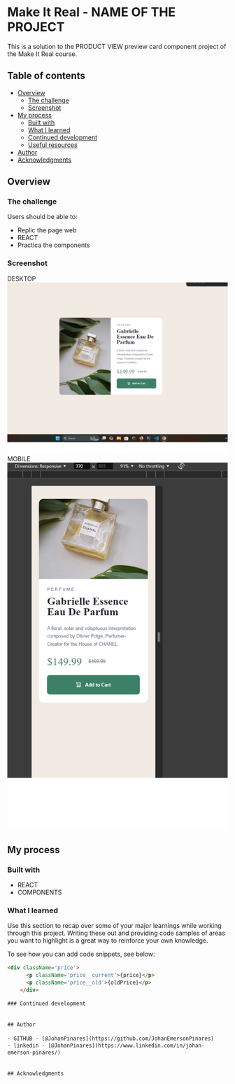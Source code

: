 # Make It Real - NAME OF THE PROJECT

This is a solution to the PRODUCT VIEW preview card component project of the Make It Real course.

## Table of contents

- [Overview](#overview)
  - [The challenge](#the-challenge)
  - [Screenshot](#screenshot)
- [My process](#my-process)
  - [Built with](#built-with)
  - [What I learned](#what-i-learned)
  - [Continued development](#continued-development)
  - [Useful resources](#useful-resources)
- [Author](#author)
- [Acknowledgments](#acknowledgments)


## Overview

### The challenge

Users should be able to:

- Replic the page web
- REACT
- Practica the components

### Screenshot
DESKTOP
![](./src/assets/Desktop.png)
MOBILE
![](./src/assets/Mobile.png)



## My process

### Built with

- REACT
- COMPONENTS

### What I learned

Use this section to recap over some of your major learnings while working through this project. Writing these out and providing code samples of areas you want to highlight is a great way to reinforce your own knowledge.

To see how you can add code snippets, see below:

```html
<div className='price'>
      <p className='price__current'>{price}</p>
      <p className='price__old'>{oldPrice}</p>
    </div>
```

```
### Continued development


## Author

- GITHUB - [@JohanPinares](https://github.com/JohanEmersonPinares)
- linkedin - [@JohanPinares](https://www.linkedin.com/in/johan-emerson-pinares/)


## Acknowledgments

